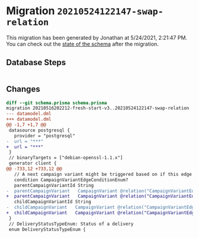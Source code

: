 # Migration `20210524122147-swap-relation`

This migration has been generated by Jonathan at 5/24/2021, 2:21:47 PM.
You can check out the [state of the schema](./schema.prisma) after the migration.

## Database Steps

```sql

```

## Changes

```diff
diff --git schema.prisma schema.prisma
migration 20210516202212-fresh-start-v3..20210524122147-swap-relation
--- datamodel.dml
+++ datamodel.dml
@@ -1,7 +1,7 @@
 datasource postgresql {
   provider = "postgresql"
-  url = "***"
+  url = "***"
 }
 // binaryTargets = ["debian-openssl-1.1.x"]
 generator client {
@@ -733,12 +733,12 @@
   // A next campaign variant might be triggered based on if this edge has a certain condition
   condition CampaignVariantEdgeConditionEnum?
   parentCampaignVariantId String
-  parentCampaignVariant   CampaignVariant @relation("CampaignVariantEdge_ToParentCampaignVariant", fields: [parentCampaignVariantId], references: [id])
+  parentCampaignVariant   CampaignVariant @relation("CampaignVariantEdge_ToChildCampaignVariant", fields: [parentCampaignVariantId], references: [id])
   childCampaignVariantId String
-  childCampaignVariant   CampaignVariant @relation("CampaignVariantEdge_ToChildCampaignVariant", fields: [parentCampaignVariantId], references: [id])
+  childCampaignVariant   CampaignVariant @relation("CampaignVariantEdge_ToParentCampaignVariant", fields: [parentCampaignVariantId], references: [id])
 }
 // DeliveryStatusTypeEnum: Status of a delivery
 enum DeliveryStatusTypeEnum {
```


